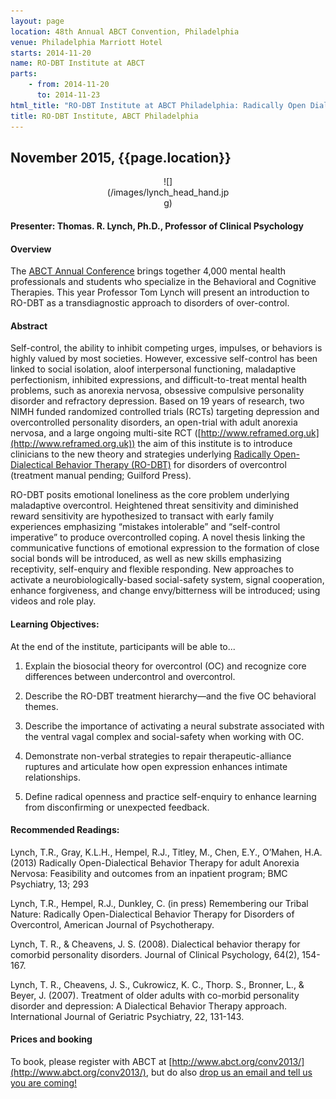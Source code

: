 ```yaml
---
layout: page
location: 48th Annual ABCT Convention, Philadelphia
venue: Philadelphia Marriott Hotel
starts: 2014-11-20
name: RO-DBT Institute at ABCT
parts:
    - from: 2014-11-20
      to: 2014-11-23
html_title: "RO-DBT Institute at ABCT Philadelphia: Radically Open Dialectical Behavior Therapy (RO-DBT) for disorders of overcontrol"
title: RO-DBT Institute, ABCT Philadelphia
---
```


## November 2015, {{page.location}}

<center>
<div markdown="1" style="width:200px;">
![](/images/lynch_head_hand.jpg)
</div>
</center>

#### Presenter: Thomas. R. Lynch, Ph.D., Professor of Clinical Psychology



#### Overview

The [ABCT Annual Conference](http://www.abct.org/conv2013/) brings together 4,000 mental health professionals and students who specialize in the Behavioral and Cognitive Therapies. This year Professor Tom Lynch will present an introduction to RO-DBT as a transdiagnostic approach to disorders of over-control.


#### Abstract

Self-control, the ability to inhibit competing urges, impulses, or behaviors is highly valued by most societies. However, excessive self-control has been linked to social isolation, aloof interpersonal functioning, maladaptive perfectionism, inhibited expressions, and difficult-to-treat mental health problems, such as anorexia nervosa, obsessive compulsive personality disorder and refractory depression. Based on 19 years of research, two NIMH funded randomized controlled trials (RCTs) targeting depression and overcontrolled personality disorders, an open-trial with adult anorexia nervosa, and a large ongoing multi-site RCT ([http://www.reframed.org.uk](http://www.reframed.org.uk)) the aim of this institute is to introduce clinicians to the new theory and strategies underlying [Radically Open-Dialectical Behavior Therapy (RO-DBT)](/about/) for disorders of overcontrol (treatment manual pending; Guilford Press).

RO-DBT posits emotional loneliness as the core problem underlying maladaptive overcontrol. Heightened threat sensitivity and diminished reward sensitivity are hypothesized to transact with early family experiences emphasizing “mistakes intolerable” and “self-control imperative” to produce overcontrolled coping.  A novel thesis linking the communicative functions of emotional expression to the formation of close social bonds will be introduced, as well as new skills emphasizing receptivity, self-enquiry and flexible responding. New approaches to activate a neurobiologically-based social-safety system, signal cooperation, enhance forgiveness, and change envy/bitterness will be introduced; using videos and role play.


#### Learning Objectives:

At the end of the institute, participants will be able to...

1. Explain the biosocial theory for overcontrol (OC) and recognize core differences between undercontrol and overcontrol.

2. Describe the RO-DBT treatment hierarchy—and the five OC behavioral themes.

3. Describe the importance of activating a neural substrate associated with the ventral vagal complex and social-safety when working with OC.

4. Demonstrate non-verbal strategies to repair therapeutic-alliance ruptures and articulate how open expression enhances intimate relationships.

5. Define radical openness and practice self-enquiry to enhance learning from disconfirming or unexpected feedback.


#### Recommended Readings:

Lynch, T.R., Gray, K.L.H., Hempel, R.J., Titley, M., Chen, E.Y., O’Mahen, H.A. (2013) Radically Open-Dialectical Behavior Therapy for adult Anorexia Nervosa: Feasibility and outcomes from an inpatient program; BMC Psychiatry, 13; 293

Lynch, T.R., Hempel, R.J., Dunkley, C. (in press) Remembering our Tribal Nature: Radically Open-Dialectical Behavior Therapy for Disorders of Overcontrol, American Journal of Psychotherapy.

Lynch, T. R., & Cheavens, J. S. (2008). Dialectical behavior therapy for comorbid personality disorders. Journal of Clinical Psychology, 64(2), 154-167.

Lynch, T. R., Cheavens, J. S., Cukrowicz, K. C., Thorp. S., Bronner, L., & Beyer, J. (2007). Treatment of older adults with co-morbid personality disorder and depression: A Dialectical Behavior Therapy approach. International Journal of Geriatric Psychiatry, 22, 131-143.







#### Prices and booking

To book, please register with ABCT at [http://www.abct.org/conv2013/](http://www.abct.org/conv2013/), but do also [drop us an email and tell us you are coming!](mailto:{{site.emails.enquiries}})

